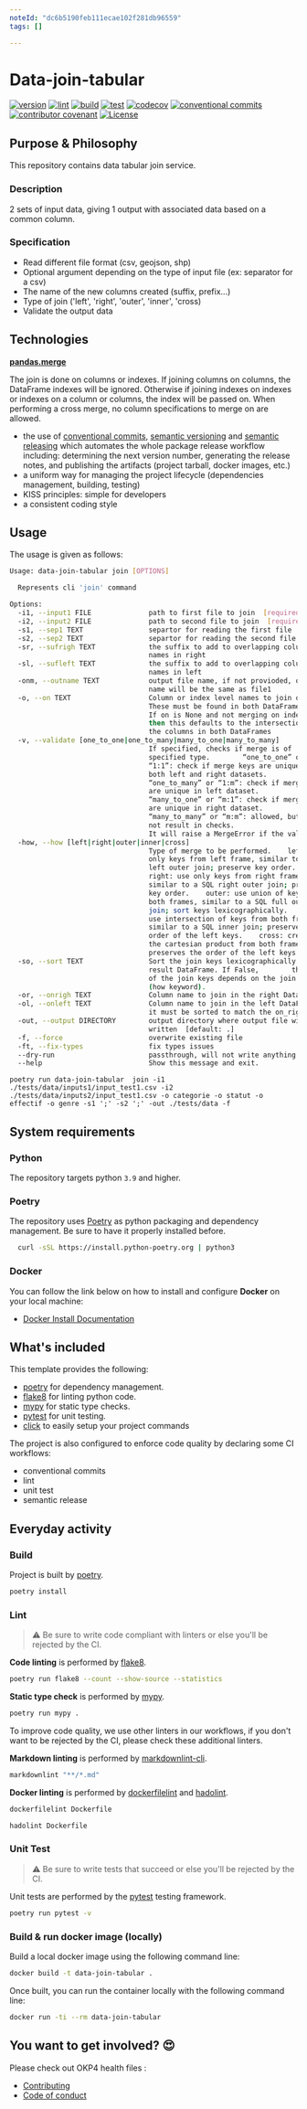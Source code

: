 ```yaml
---
noteId: "dc6b5190feb111ecae102f281db96559"
tags: []

---
```


# Data-join-tabular

[![version](https://img.shields.io/github/v/release/okp4/data-join-tabular?style=for-the-badge&logo=github)](https://github.com/okp4/data-join-tabular/releases)
[![lint](https://img.shields.io/github/actions/workflow/status/okp4/data-join-tabular/lint.yml?branch=main&label=lint&style=for-the-badge&logo=github)](https://github.com/okp4/data-join-tabular/actions/workflows/lint.yml)
[![build](https://img.shields.io/github/actions/workflow/status/okp4/data-join-tabular/build.yml?branch=main&label=build&style=for-the-badge&logo=github)](https://github.com/okp4/data-join-tabular/actions/workflows/build.yml)
[![test](https://img.shields.io/github/actions/workflow/status/okp4/data-join-tabular/test.yml?branch=main&label=test&style=for-the-badge&logo=github)](https://github.com/okp4/data-join-tabular/actions/workflows/test.yml)
[![codecov](https://img.shields.io/codecov/c/github/okp4/data-join-tabular?style=for-the-badge&token=G5OBC2RQKX&logo=codecov)](https://codecov.io/gh/okp4/data-join-tabular)
[![conventional commits](https://img.shields.io/badge/Conventional%20Commits-1.0.0-yellow.svg?style=for-the-badge&logo=conventionalcommits)](https://conventionalcommits.org)
[![contributor covenant](https://img.shields.io/badge/Contributor%20Covenant-2.1-4baaaa.svg?style=for-the-badge)](https://github.com/okp4/.github/blob/main/CODE_OF_CONDUCT.md)
[![License](https://img.shields.io/badge/License-BSD_3--Clause-blue.svg?style=for-the-badge)](https://opensource.org/licenses/BSD-3-Clause)

## Purpose & Philosophy

This repository contains data tabular join service.

### Description

2 sets of input data, giving 1 output with associated data based on a common column.

### Specification

- Read different file format (csv, geojson, shp)
- Optional argument depending on the type of input file (ex: separator for a csv)
- The name of the new columns created (suffix, prefix...)
- Type of join ('left', 'right', 'outer', 'inner', 'cross)
- Validate the output data

## Technologies

__[pandas.merge](https://pandas.pydata.org/docs/reference/api/pandas.merge.html)__

The join is done on columns or indexes. If joining columns on columns, the DataFrame indexes will be ignored. Otherwise if joining indexes on indexes or indexes on a column or columns, the index will be passed on. When performing a cross merge, no column specifications to merge on are allowed.

- the use of [conventional commits](https://www.conventionalcommits.org/en/v1.0.0/), [semantic versioning](https://semver.org/) and [semantic releasing](https://github.com/cycjimmy/semantic-release-action) which automates the whole package release workflow including: determining the next version number, generating the release notes, and publishing the artifacts (project tarball, docker images, etc.)
- a uniform way for managing the project lifecycle (dependencies management, building, testing)
- KISS principles: simple for developers
- a consistent coding style
  
## Usage

The usage is given as follows:

```sh
Usage: data-join-tabular join [OPTIONS]

  Represents cli 'join' command

Options:
  -i1, --input1 FILE              path to first file to join  [required]
  -i2, --input2 FILE              path to second file to join  [required]
  -s1, --sep1 TEXT                separtor for reading the first file
  -s2, --sep2 TEXT                separtor for reading the second file
  -sr, --sufrigh TEXT             the suffix to add to overlapping column
                                  names in right
  -sl, --sufleft TEXT             the suffix to add to overlapping column
                                  names in left
  -onm, --outname TEXT            output file name, if not provioded, output
                                  name will be the same as file1
  -o, --on TEXT                   Column or index level names to join on.
                                  These must be found in both DataFrames.
                                  If on is None and not merging on indexes
                                  then this defaults to the intersection of
                                  the columns in both DataFrames
  -v, --validate [one_to_one|one_to_many|many_to_one|many_to_many]
                                  If specified, checks if merge is of
                                  specified type.        “one_to_one” or
                                  “1:1”: check if merge keys are unique in
                                  both left and right datasets.
                                  “one_to_many” or “1:m”: check if merge keys
                                  are unique in left dataset.
                                  “many_to_one” or “m:1”: check if merge keys
                                  are unique in right dataset.
                                  “many_to_many” or “m:m”: allowed, but does
                                  not result in checks.
                                  It will raise a MergeError if the validation fails
  -how, --how [left|right|outer|inner|cross]
                                  Type of merge to be performed.    left: use
                                  only keys from left frame, similar to a SQL
                                  left outer join; preserve key order.
                                  right: use only keys from right frame,
                                  similar to a SQL right outer join; preserve
                                  key order.    outer: use union of keys from
                                  both frames, similar to a SQL full outer
                                  join; sort keys lexicographically.    inner:
                                  use intersection of keys from both frames,
                                  similar to a SQL inner join; preserve the
                                  order of the left keys.    cross: creates
                                  the cartesian product from both frames,
                                  preserves the order of the left keys.
  -so, --sort TEXT                Sort the join keys lexicographically in the
                                  result DataFrame. If False,        the order
                                  of the join keys depends on the join type
                                  (how keyword).
  -or, --onrigh TEXT              Column name to join in the right DataFrame
  -ol, --onleft TEXT              Column name to join in the left DataFrame, 
                                  it must be sorted to match the on_right columns
  -out, --output DIRECTORY        output directory where output file will be
                                  written  [default: .]
  -f, --force                     overwrite existing file
  -ft, --fix-types                fix types issues
  --dry-run                       passthrough, will not write anything
  --help                          Show this message and exit.
```

```shell
poetry run data-join-tabular  join -i1 ./tests/data/inputs1/input_test1.csv -i2 ./tests/data/inputs2/input_test1.csv -o categorie -o statut -o effectif -o genre -s1 ';' -s2 ';' -out ./tests/data -f
```

## System requirements

### Python

The repository targets python `3.9` and higher.

### Poetry

The repository uses [Poetry](https://python-poetry.org) as python packaging and dependency management. Be sure to have it properly installed before.

```sh
  curl -sSL https://install.python-poetry.org | python3 
```

### Docker

You can follow the link below on how to install and configure __Docker__ on your local machine:

- [Docker Install Documentation](https://docs.docker.com/install/)

## What's included

This template provides the following:

- [poetry](https://python-poetry.org) for dependency management.
- [flake8](https://flake8.pycqa.org) for linting python code.
- [mypy](http://mypy-lang.org/) for static type checks.
- [pytest](https://docs.pytest.org) for unit testing.
- [click](https://palletsprojects.com/p/click/) to easily setup your project commands

The project is also configured to enforce code quality by declaring some CI workflows:

- conventional commits
- lint
- unit test
- semantic release

## Everyday activity

### Build

Project is built by [poetry](https://python-poetry.org).

```sh
poetry install
```

### Lint

> ⚠️ Be sure to write code compliant with linters or else you'll be rejected by the CI.

__Code linting__ is performed by [flake8](https://flake8.pycqa.org).

```sh
poetry run flake8 --count --show-source --statistics
```

__Static type check__ is performed by [mypy](http://mypy-lang.org/).

```sh
poetry run mypy .
```

To improve code quality, we use other linters in our workflows, if you don't want to be rejected by the CI,
please check these additional linters.

__Markdown linting__ is performed by [markdownlint-cli](https://github.com/igorshubovych/markdownlint-cli).

```sh
markdownlint "**/*.md"  
```

__Docker linting__ is performed by [dockerfilelint](https://github.com/replicatedhq/dockerfilelint) and
[hadolint](https://github.com/hadolint/hadolint).

```sh
dockerfilelint Dockerfile
```

```sh
hadolint Dockerfile
```

### Unit Test

> ⚠️ Be sure to write tests that succeed or else you'll be rejected by the CI.

Unit tests are performed by the [pytest](https://docs.pytest.org) testing framework.

```sh
poetry run pytest -v
```

### Build & run docker image (locally)

Build a local docker image using the following command line:

```sh
docker build -t data-join-tabular .
```

Once built, you can run the container locally with the following command line:

```sh
docker run -ti --rm data-join-tabular
```

## You want to get involved? 😍

Please check out OKP4 health files :

- [Contributing](https://github.com/okp4/.github/blob/main/CONTRIBUTING.md)
- [Code of conduct](https://github.com/okp4/.github/blob/main/CODE_OF_CONDUCT.md)
